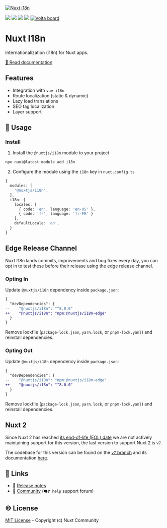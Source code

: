 [![Nuxt i18n](./docs/public/cover.png)](https://i18n.nuxtjs.org)

[![](https://img.shields.io/npm/v/%40nuxtjs%2Fi18n/latest.svg?style=flat-square)](https://npmjs.com/package/%40nuxtjs%2Fi18n)
[![](https://img.shields.io/npm/v/%40nuxtjs%2Fi18n-edge/latest.svg?style=flat-square)](https://npmjs.com/package/%40nuxtjs%2Fi18n-edge)
[![](https://img.shields.io/npm/dt/%40nuxtjs%2Fi18n.svg?style=flat-square)](https://npmjs.com/package/%40nuxtjs%2Fi18n)
[![](https://snyk.io/test/github/nuxt-community/i18n-module/badge.svg?style=flat-square)](https://snyk.io/test/github/nuxt-modules/i18n)
<a href="https://volta.net/nuxt-modules/i18n?utm_source=nuxt_i18n_readme"><img src="https://user-images.githubusercontent.com/904724/209143798-32345f6c-3cf8-4e06-9659-f4ace4a6acde.svg" alt="Volta board"></a>

# Nuxt I18n

Internationalization (i18n) for Nuxt apps.

[📖 Read documentation](https://i18n.nuxtjs.org/)

## Features

- Integration with `vue-i18n`
- Route localization (static & dynamic)
- Lazy load translations
- SEO tag localization
- Layer support

## 🚀 Usage

### Install

1. Install the `@nuxtjs/i18n` module to your project

```sh
npx nuxi@latest module add i18n
```

2. Configure the module using the `i18n` key in `nuxt.config.ts`

```ts
{
  modules: [
    '@nuxtjs/i18n',
  ],
  i18n: {
    locales: [
      { code: 'en', language: 'en-US' },
      { code: 'fr', language: 'fr-FR' }
    ],
    defaultLocale: 'en',
  }
}
```

## Edge Release Channel

Nuxt I18n lands commits, improvements and bug fixes every day, you can opt in to test these before their release using the edge release channel.

### Opting In

Update `@nuxtjs/i18n` dependency inside `package.json`:

```diff
{
  "devDependencies": {
--    "@nuxtjs/i18n": "^8.0.0"
++    "@nuxtjs/i18n": "npm:@nuxtjs/i18n-edge"
  }
}
```

Remove lockfile (`package-lock.json`, `yarn.lock`, or `pnpm-lock.yaml`) and reinstall dependencies.

### Opting Out

Update `@nuxtjs/i18n` dependency inside `package.json`:

```diff
{
  "devDependencies": {
--    "@nuxtjs/i18n": "npm:@nuxtjs/i18n-edge"
++    "@nuxtjs/i18n": "^8.0.0"
  }
}
```

Remove lockfile (`package-lock.json`, `yarn.lock`, or `pnpm-lock.yaml`) and reinstall dependencies.

## Nuxt 2

Since Nuxt 2 has reached [its end-of-life (EOL) date](https://v2.nuxt.com/lts/) we are not actively maintaining support for this version, the last version to support Nuxt 2 is `v7`.

The codebase for this version can be found on the [`v7` branch](https://github.com/nuxt-modules/i18n/tree/v7) and its documentation [here](https://i18n.nuxtjs.org/docs/v7).

## 🔗 Links

- 🔖 [Release notes](./CHANGELOG.md)
- 👥 [Community](https://discord.nuxtjs.org/) (`🗨️❓ help` support forum)

## ©️ License

[MIT License](./LICENSE) - Copyright (c) Nuxt Community
